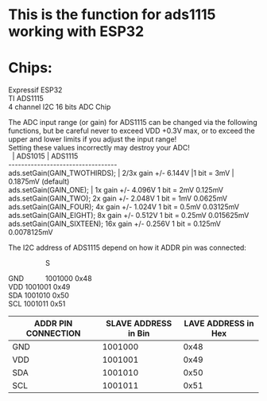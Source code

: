 # This is the function for ads1115 working with ESP32 
# Chips: 
Expressif ESP32  
TI ADS1115  
4 channel I2C 16 bits ADC Chip   

The ADC input range (or gain) for ADS1115 can be changed via the following functions, but be careful never to exceed VDD +0.3V max, or to 
exceed the upper and lower limits if you adjust the input range!  
Setting these values incorrectly may destroy your ADC!  
                                                          &nbsp; |    ADS1015 | ADS1115  
              ----------------------------------                                                 
ads.setGain(GAIN_TWOTHIRDS);  | 2/3x gain +/- 6.144V  |1 bit = 3mV     | 0.1875mV (default)  
ads.setGain(GAIN_ONE);  |     1x gain   +/- 4.096V  1 bit = 2mV      0.125mV  
ads.setGain(GAIN_TWO);          2x gain   +/- 2.048V  1 bit = 1mV      0.0625mV  
ads.setGain(GAIN_FOUR);         4x gain   +/- 1.024V  1 bit = 0.5mV    0.03125mV  
ads.setGain(GAIN_EIGHT);        8x gain   +/- 0.512V  1 bit = 0.25mV   0.015625mV  
ads.setGain(GAIN_SIXTEEN);     16x gain  +/- 0.256V  1 bit = 0.125mV  0.0078125mV  

The I2C address of ADS1115 depend on how it ADDR pin was connected:   

   &nbsp; &nbsp; &nbsp; &nbsp; &nbsp;    &nbsp; &nbsp; &nbsp; &nbsp; &nbsp;S

GND    &nbsp; &nbsp; &nbsp; &nbsp; &nbsp;                 1001000                 0x48  
VDD                     1001001                 0x49  
SDA                     1001010                 0x50  
SCL                     1001011                 0x51  

| ADDR PIN CONNECTION  | SLAVE ADDRESS in Bin |LAVE ADDRESS in Hex  |
| ------------- | ------------- |----------|
| GND |  1001000| 0x48|
|  VDD| 1001001| 0x49|
| SDA |  1001010| 0x50|
| SCL |  1001011|  0x51|
